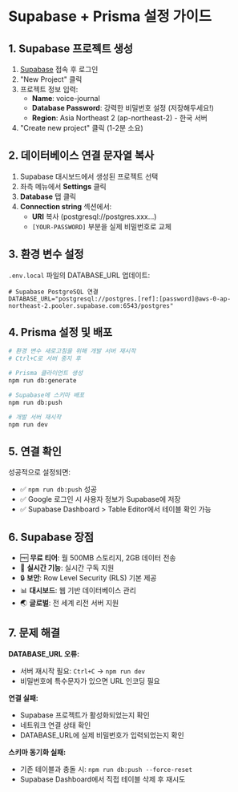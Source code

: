 # Supabase + Prisma 설정 가이드

## 1. Supabase 프로젝트 생성

1. [Supabase](https://supabase.com/) 접속 후 로그인
2. "New Project" 클릭
3. 프로젝트 정보 입력:
   - **Name**: voice-journal
   - **Database Password**: 강력한 비밀번호 설정 (저장해두세요!)
   - **Region**: Asia Northeast 2 (ap-northeast-2) - 한국 서버
4. "Create new project" 클릭 (1-2분 소요)

## 2. 데이터베이스 연결 문자열 복사

1. Supabase 대시보드에서 생성된 프로젝트 선택
2. 좌측 메뉴에서 **Settings** 클릭
3. **Database** 탭 클릭
4. **Connection string** 섹션에서:
   - **URI** 복사 (postgresql://postgres.xxx...)
   - `[YOUR-PASSWORD]` 부분을 실제 비밀번호로 교체

## 3. 환경 변수 설정

`.env.local` 파일의 DATABASE_URL 업데이트:

```env
# Supabase PostgreSQL 연결
DATABASE_URL="postgresql://postgres.[ref]:[password]@aws-0-ap-northeast-2.pooler.supabase.com:6543/postgres"
```

## 4. Prisma 설정 및 배포

```bash
# 환경 변수 새로고침을 위해 개발 서버 재시작
# Ctrl+C로 서버 중지 후

# Prisma 클라이언트 생성
npm run db:generate

# Supabase에 스키마 배포
npm run db:push

# 개발 서버 재시작
npm run dev
```

## 5. 연결 확인

성공적으로 설정되면:
- ✅ `npm run db:push` 성공
- ✅ Google 로그인 시 사용자 정보가 Supabase에 저장
- ✅ Supabase Dashboard > Table Editor에서 테이블 확인 가능

## 6. Supabase 장점

- 🆓 **무료 티어**: 월 500MB 스토리지, 2GB 데이터 전송
- 🚀 **실시간 기능**: 실시간 구독 지원
- 🔒 **보안**: Row Level Security (RLS) 기본 제공
- 📊 **대시보드**: 웹 기반 데이터베이스 관리
- 🌏 **글로벌**: 전 세계 리전 서버 지원

## 7. 문제 해결

**DATABASE_URL 오류:**
- 서버 재시작 필요: `Ctrl+C` → `npm run dev`
- 비밀번호에 특수문자가 있으면 URL 인코딩 필요

**연결 실패:**
- Supabase 프로젝트가 활성화되었는지 확인
- 네트워크 연결 상태 확인
- DATABASE_URL에 실제 비밀번호가 입력되었는지 확인

**스키마 동기화 실패:**
- 기존 테이블과 충돌 시: `npm run db:push --force-reset`
- Supabase Dashboard에서 직접 테이블 삭제 후 재시도